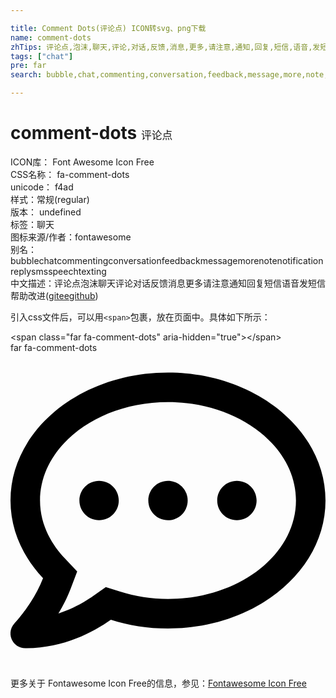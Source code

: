 ```yaml
---

title: Comment Dots(评论点) ICON转svg、png下载
name: comment-dots
zhTips: 评论点,泡沫,聊天,评论,对话,反馈,消息,更多,请注意,通知,回复,短信,语音,发短信
tags: ["chat"]
pre: far
search: bubble,chat,commenting,conversation,feedback,message,more,note,notification,reply,sms,speech,texting

---
```


# comment-dots  <small style="font-size: 60%;font-weight: 100">评论点</small>


<div class="detail-page">
<p>
<span>
ICON库：
<span class="badge-secondary badge">Font Awesome Icon Free</span> 
</span>
<br/>
<span>
CSS名称：
<span class="badge-secondary badge">fa-comment-dots</span> 
</span>
<br/>
<span>
unicode：
<span class="badge-secondary badge">f4ad</span> 
<copy-btn content='f4ad' btn-title=""></copy-btn>
<copy-btn :content='String.fromCodePoint(parseInt("f4ad", 16))' btn-title="复制U"></copy-btn>
</span><br/><span>样式：<span class="badge-light badge">常规(regular)</span></span>
<br/>
<span>
版本：
<span class="badge-secondary badge">undefined</span> 
</span><br/><span>标签：<span class="badge-light badge"><router-link to="/tags/chat.html">聊天</router-link></span></span>
<br/>
<span>图标来源/作者：<span class="badge-light badge">fontawesome</span></span> 
<br/>
<span>别名：<span class="badge-light badge">bubble</span><span class="badge-light badge">chat</span><span class="badge-light badge">commenting</span><span class="badge-light badge">conversation</span><span class="badge-light badge">feedback</span><span class="badge-light badge">message</span><span class="badge-light badge">more</span><span class="badge-light badge">note</span><span class="badge-light badge">notification</span><span class="badge-light badge">reply</span><span class="badge-light badge">sms</span><span class="badge-light badge">speech</span><span class="badge-light badge">texting</span></span><br/><span class="zh-detail">中文描述：<span class="badge-primary badge">评论点</span><span class="badge-primary badge">泡沫</span><span class="badge-primary badge">聊天</span><span class="badge-primary badge">评论</span><span class="badge-primary badge">对话</span><span class="badge-primary badge">反馈</span><span class="badge-primary badge">消息</span><span class="badge-primary badge">更多</span><span class="badge-primary badge">请注意</span><span class="badge-primary badge">通知</span><span class="badge-primary badge">回复</span><span class="badge-primary badge">短信</span><span class="badge-primary badge">语音</span><span class="badge-primary badge">发短信</span><span class="help-link"><span>帮助改进</span>(<a href="https://gitee.com/liuwave/icon-helper/edit/master/json/fontawesome/regular/comment-dots.json" target="_blank" rel="noopener noreferrer">gitee</a><a href="https://github.com/liuwave/icon-helper/edit/master/json/fontawesome/regular/comment-dots.json" target="_blank" rel="noopener noreferrer">github</a></span>)</span><br/>
</p>
</div>
<div class="alert alert-dark">
  <i class="far fa-comment-dots fa-xs"></i>
  <i class="far fa-comment-dots fa-sm"></i>
  <i class="far fa-comment-dots fa-lg"></i>
  <i class="far fa-comment-dots fa-2x"></i>
  <i class="far fa-comment-dots fa-3x"></i>
  <i class="far fa-comment-dots fa-5x"></i>
  <i class="far fa-comment-dots fa-7x"></i>
</div>
<div>
  <p>引入css文件后，可以用<code>&lt;span&gt;</code>包裹，放在页面中。具体如下所示：    
  </p>
  <div class="alert alert-primary" style="font-size: 14px">
    &lt;span class="far fa-comment-dots" aria-hidden="true"&gt;&lt;/span&gt;
    <copy-btn content='<span class="far fa-comment-dots" aria-hidden="true"></span>'></copy-btn>
  </div>
  <div class="alert alert-secondary">
    <i class="far fa-comment-dots"
    style="font-size: 24px"
    aria-hidden="true"></i> far fa-comment-dots
    <copy-btn content="far fa-comment-dots" btn-title="复制图标名称"></copy-btn>
  </div>
</div>
<div id="svg" class="svg-wrap">
<svg xmlns="http://www.w3.org/2000/svg" viewBox="0 0 512 512"><path d="M144 208c-17.7 0-32 14.3-32 32s14.3 32 32 32 32-14.3 32-32-14.3-32-32-32zm112 0c-17.7 0-32 14.3-32 32s14.3 32 32 32 32-14.3 32-32-14.3-32-32-32zm112 0c-17.7 0-32 14.3-32 32s14.3 32 32 32 32-14.3 32-32-14.3-32-32-32zM256 32C114.6 32 0 125.1 0 240c0 47.6 19.9 91.2 52.9 126.3C38 405.7 7 439.1 6.5 439.5c-6.6 7-8.4 17.2-4.6 26S14.4 480 24 480c61.5 0 110-25.7 139.1-46.3C192 442.8 223.2 448 256 448c141.4 0 256-93.1 256-208S397.4 32 256 32zm0 368c-26.7 0-53.1-4.1-78.4-12.1l-22.7-7.2-19.5 13.8c-14.3 10.1-33.9 21.4-57.5 29 7.3-12.1 14.4-25.7 19.9-40.2l10.6-28.1-20.6-21.8C69.7 314.1 48 282.2 48 240c0-88.2 93.3-160 208-160s208 71.8 208 160-93.3 160-208 160z"/></svg>
</div>
<detail full-name='fa-comment-dots'></detail>
    
<div><p>更多关于  Fontawesome Icon Free的信息，参见：<a target="_blank" href="https://iconhelper.cn/fontawesome.html">Fontawesome Icon Free</a>
</p></div>
